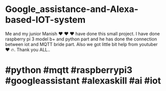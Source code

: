 # Google_assistance-and-Alexa-based-IOT-system
Me and my junior Manish ❤ ❤ ❤ have done this small project. I have done raspberry pi 3 model b+ and python part and he has done the connection between iot and MQTT bride part. Also we got little bit  help from youtuber ❤ 🔥. Thank you ALL..   
# #python #mqtt #raspberrypi3 #googleassistant #alexaskill #ai #iot
